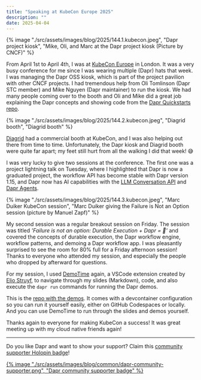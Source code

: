 ```yaml
---
title: "Speaking at KubeCon Europe 2025"
description: ""
date: 2025-04-04
---
```


{% image "./src/assets/images/blog/2025/144.1.kubecon.jpeg", "Dapr project kiosk", "Mike, Oli, and Marc at the Dapr project kiosk (Picture by CNCF)" %}

From April 1st to April 4th, I was at [KubeCon Europe](https://events.linuxfoundation.org/kubecon-cloudnativecon-europe/) in London. It was a very busy conference for me since I was wearing multiple (Dapr) hats that week. I was managing the Dapr OSS kiosk, which is part of the project pavilion with other CNCF projects. I had tremendous help from Oli Tomlinson (Dapr STC member) and Mike Nguyen (Dapr maintainer) to run the kiosk. We had many people coming over to the booth and Oli and Mike did a great job explaining the Dapr concepts and showing code from the [Dapr Quickstarts repo](https://github.com/dapr/quickstarts/).

{% image "./src/assets/images/blog/2025/144.2.kubecon.jpeg", "Diagrid booth", "Diagrid booth" %}

[Diagrid](https://diagrid.io) had a commercial booth at KubeCon, and I was also helping out there from time to time. Unfortunately, the Dapr kiosk and Diagrid booth were quite far apart; my feet still hurt from all the walking I did that week! 😅

I was very lucky to give two sessions at the conference. The first one was a project lightning talk on Tuesday, where I highlighted that Dapr is now a graduated project, the workflow API has become stable with Dapr version 1.15, and Dapr now has AI capabilities with the [LLM Conversation API](https://docs.dapr.io/developing-applications/building-blocks/conversation/conversation-overview/) and [Dapr Agents](https://github.com/dapr/dapr-agents). 

{% image "./src/assets/images/blog/2025/144.3.kubecon.jpeg", "Marc Duiker KubeCon session", "Marc Duiker giving the Failure is Not an Option session (picture by Manuel Zapf)" %}

My second session was a regular breakout session on Friday. The session was titled *'Failure is not an option: Durable Execution + Dapr = 🚀'* and covered the concepts of durable execution, the Dapr workflow engine, workflow patterns, and demoing a Dapr workflow app. I was pleasantly surprised to see the room for 80% full for a Friday afternoon session! Thanks to everyone who attended my session, and especially the people who dropped by afterward for questions.

For my session, I used [DemoTime](https://marketplace.visualstudio.com/items?itemName=eliostruyf.vscode-demo-time) again, a VSCode extension created by [Elio Struyf](https://bsky.app/profile/eliostruyf.com), to navigate through my slides (Markdown), code, and also execute the `dapr run` commands for running the Dapr demos. 

This is the [repo with the demos](https://github.com/diagrid-labs/dapr-resiliency-and-durable-execution). It comes with a devcontainer configuration so you can run it yourself easily, either on GitHub Codespaces or locally. And you can use DemoTime to run through the slides and demos yourself.

Thanks again to everyone for making KubeCon a success! It was great meeting up with my cloud native friends again!

---
Do you like Dapr and want to show your support? Claim this [community supporter Holopin badge](https://bit.ly/dapr-supporter)!

<a href="https://bit.ly/dapr-supporter">{% image "./src/assets/images/blog/common/dapr-community-supporter.png", "Dapr community supporter badge" %}</a>
